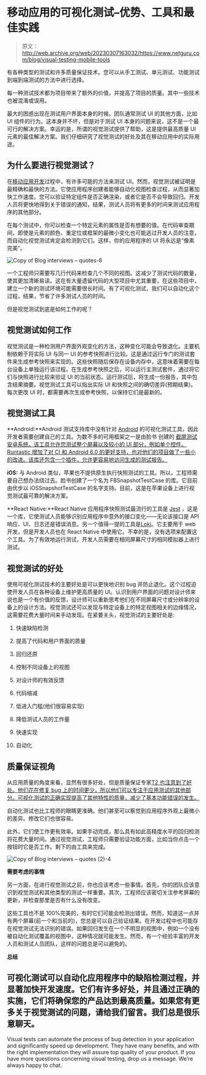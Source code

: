 # 移动应用的可视化测试–优势、工具和最佳实践

> 原文：<http://web.archive.org/web/20230307163032/https://www.netguru.com/blog/visual-testing-mobile-tools>

 有各种类型的测试和许多质量保证技术。您可以从手工测试、单元测试、功能测试到端到端测试的方法中进行选择。

每一种测试技术都为项目带来了额外的价值，并提高了项目的质量。其中一些技术也被混淆或误用。 

最大的困惑出现在测试用户界面本身的时候。团队通常测试 UI 的其他方面，比如 UI 组件的行为。这本身并不坏，但是对于测试 UI 本身的问题来说，这不是一个最可行的解决方案。幸运的是，所谓的视觉测试提供了帮助，这是提供最高质量 UI 元素的最佳解决方案。我们仔细研究了视觉测试的好处及其在移动应用中的实际用途。

## **为什么要进行视觉测试？**

在[移动应用开发](http://web.archive.org/web/20220927100611/https://www.netguru.com/services/mobile-development)过程中，有许多可能的方法来测试 UI。然而，视觉测试被证明是最精确和最快的方法。它使应用程序创建者能够自动化视图检查过程，从而显著加快工作速度。您可以验证特定组件是否正确渲染，或者它是否不会导致回归。开发人员将更快地得到关于错误的通知，结果，测试人员将有更多的时间来测试应用程序的其他部分。

在每个测试中，你可以检查一个特定元素的属性是否有想要的值。在代码审查期间，即使是元素的颜色、重定位或框架的最微小变化也可能逃过开发人员的注意，而自动化视觉测试肯定会检测到它们。这样，你的应用程序的 UI 将永远是“像素完美”。

![Copy of Blog interviews – quotes-8](img/cb81e3075c539c7edd01d1b6bfa05c83.png)

一个工程师只需要写几行代码来检查几个不同的视图。这减少了测试代码的数量，使其更加清晰易读。这在有大量遗留代码的大型项目中尤其重要，在这些项目中，建立一个新的测试环境可能需要很长时间。有了可视化测试，我们可以自动化这个过程，结果，节省了许多测试人员的时间。

但是视觉测试到底是如何工作的呢？

## **视觉测试如何工作**

视觉测试是一种检测用户界面外观变化的方法，这种变化可能会导致退化。主要机制依赖于将实际 UI 与同一 UI 的参考快照进行比较。这是通过运行专门的测试套件来生成参考快照来实现的。这些快照随后保存在设备内存中，这意味着需要在每台设备上单独运行该过程。在生成参考快照之后，可以运行主测试套件，通过将它们与快照进行比较来验证 UI 的当前状态。运行测试后，将生成一份报告，其中包含结果摘要。视觉测试工具可以指出实际 UI 和快照之间的确切差异(预期结果)。每次更改 UI 时，都需要再次生成参考快照，以保持它们是最新的。

## **视觉测试工具**

**Android:**Android 测试支持库中没有针对 [Android](http://web.archive.org/web/20220927100611/https://www.netguru.com/services/android-mobile-development) 的可视化测试工具，因此开发者需要创建自己的工具。为数不多的可用框架之一是由脸书 创建的 [截屏测试安卓系统。该工具允许您测试整个屏幕以及较小的 UI 部分，例如单个控件。Runtastic 增加了对 CI 和 Android 6.0 的更好支持，也对他们的项目做了一些小的改进。该库还包含一个插件，允许更容易地访问生成的测试报告。](http://web.archive.org/web/20220927100611/https://facebook.github.io/screenshot-tests-for-android/)

**iOS:** 与 Android 类似，苹果也不提供原生执行快照测试的工具。所以，工程师需要自己想办法绕过去。脸书创建了一个名为 FBSnapshotTestCase 的库。它目前由优步以 iOSSnapshotTestCase 的名字支持。目前，这是在苹果设备上进行视觉测试最可靠的解决方案。

**React Native:**React Native 应用程序快照测试最流行的工具是 [Jest](http://web.archive.org/web/20220927100611/https://jestjs.io/docs/en/snapshot-testing) ，这是一个库，它使测试人员能够识别应用程序中意外的接口变化——无论该接口是 API 响应、UI、日志还是错误消息。另一个值得一提的工具是[Loki](http://web.archive.org/web/20220927100611/https://github.com/oblador/loki)。它主要用于 web 开发，但是开发人员也在 React Native 中使用它。不幸的是，没有选项来配置这个工具。为了有效地运行测试，开发人员需要在相同屏幕尺寸的相同模拟器上进行测试。

## **视觉测试的好处**

使用可视化测试技术的主要好处是可以更快地识别 bug 并防止退化。这个过程迫使开发人员在各种设备上维护更高质量的 UI。认识到用户界面的问题对设计师来说也是一个有价值的反馈，设计师可以重新思考他们在不同屏幕尺寸或分辨率的设备上的设计方法。视觉测试还可以发现与特定设备上的特定视图相关的边缘情况，这需要花费大量时间来手动发现。在紧要关头，视觉测试的主要好处是:

1.  快速缺陷检测

2.  提高了代码和用户界面的质量

3.  回归还原

4.  控制不同设备上的视图

5.  对设计师的有效反馈

6.  代码缩减

7.  低进入门槛(他们很容易实现)

8.  降低测试人员的工作量

9.  快速实现

10.  自动化

## **质量保证视角**

从应用质量的角度来看，显然有很多好处，但是质量保证专家[T2 也注意到了好处。他们花在修复 bug 上的时间更少，所以他们可以专注于应用测试的其他部分。可视化测试的正确实现提高了其他特性的质量，减少了基本功能错误的发生。](/web/20220927100611/https://www.netguru.com/services/quality-assurance)

自动化测试也比工程师的眼睛更准确。他们甚至可以察觉到应用程序外观上最微小的差异。修改它们也很容易。

此外，它们使工作更有效率。如果手动完成，那么具有如此高精度水平的回归检测将花费大量时间。通过视觉测试，工程师只需要验证功能方面，比如当你点击一个按钮时它是否工作。剩下的由工具来完成。

![Copy of Blog interviews – quotes (2)-4](img/e84fa3f7e2a5b2db6e98f4ae47d45510.png)

**需要考虑的事情**

另一方面，在进行视觉测试之前，你也应该考虑一些事情。首先，你的团队应该意识到视觉测试和其他类型的测试一样重要。其次，工程师应该密切关注参考屏幕的更新，并检查那里是否有什么没有改变。

这些工具也不是 100%完美的，有时它们可能会检测出错误。然而，知道这一点并有两个屏幕(前一个和当前的)，您总是可以自己验证结果。在开发过程中也可能存在视觉测试无法识别的错误。如果回归发生在一个不明显的视图中，例如一个没有被自动化测试覆盖的视图中，这种情况就可能发生。然而，有一个经验丰富的开发人员和测试人员团队，这样的问题总是可以避免的。

**总结**

## 可视化测试可以自动化应用程序中的缺陷检测过程，并显著加快开发速度。它们有许多好处，并且通过正确的实施，它们将确保您的产品达到最高质量。如果您有更多关于视觉测试的问题，请给我们留言。我们总是很乐意聊天。

Visual tests can automate the process of bug detection in your application and significantly speed up development. They have many benefits, and with the right implementation they will assure top quality of your product. If you have more questions concerning visual testing, drop us a message. We’re always happy to chat.